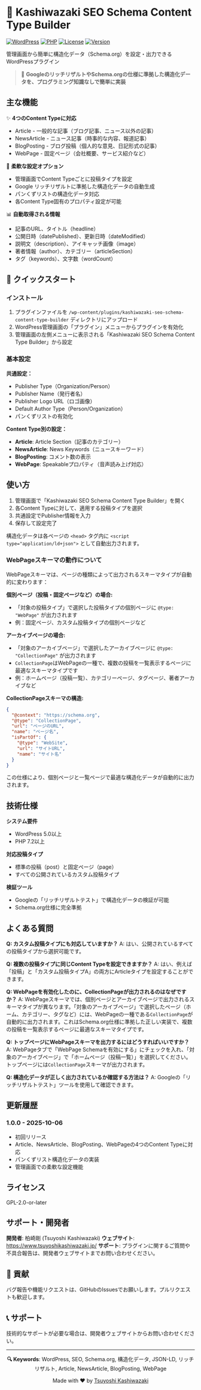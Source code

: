 # 🚀 Kashiwazaki SEO Schema Content Type Builder

[![WordPress](https://img.shields.io/badge/WordPress-5.0%2B-blue.svg)](https://wordpress.org/)
[![PHP](https://img.shields.io/badge/PHP-7.2%2B-purple.svg)](https://php.net/)
[![License](https://img.shields.io/badge/License-GPL--2.0--or--later-green.svg)](https://www.gnu.org/licenses/gpl-2.0.html)
[![Version](https://img.shields.io/badge/Version-1.0.0--dev-orange.svg)](https://github.com/TsuyoshiKashiwazaki/wp-plugin-kashiwazaki-seo-schema-content-type-builder/releases)

管理画面から簡単に構造化データ（Schema.org）を設定・出力できるWordPressプラグイン

> 🎯 **GoogleのリッチリザルトやSchema.orgの仕様に準拠した構造化データを、プログラミング知識なしで簡単に実装**

## 主な機能

✨ **4つのContent Typeに対応**
- Article - 一般的な記事（ブログ記事、ニュース以外の記事）
- NewsArticle - ニュース記事（時事的な内容、報道記事）
- BlogPosting - ブログ投稿（個人的な意見、日記形式の記事）
- WebPage - 固定ページ（会社概要、サービス紹介など）

🔧 **柔軟な設定オプション**
- 管理画面でContent Typeごとに投稿タイプを設定
- Google リッチリザルトに準拠した構造化データの自動生成
- パンくずリストの構造化データ対応
- 各Content Type固有のプロパティ設定が可能

📊 **自動取得される情報**
- 記事のURL、タイトル（headline）
- 公開日時（datePublished）、更新日時（dateModified）
- 説明文（description）、アイキャッチ画像（image）
- 著者情報（author）、カテゴリー（articleSection）
- タグ（keywords）、文字数（wordCount）

## 🚀 クイックスタート

### インストール

1. プラグインファイルを `/wp-content/plugins/kashiwazaki-seo-schema-content-type-builder` ディレクトリにアップロード
2. WordPress管理画面の「プラグイン」メニューからプラグインを有効化
3. 管理画面の左側メニューに表示される「Kashiwazaki SEO Schema Content Type Builder」から設定

### 基本設定

**共通設定：**
- Publisher Type（Organization/Person）
- Publisher Name（発行者名）
- Publisher Logo URL（ロゴ画像）
- Default Author Type（Person/Organization）
- パンくずリストの有効化

**Content Type別の設定：**
- **Article**: Article Section（記事のカテゴリー）
- **NewsArticle**: News Keywords（ニュースキーワード）
- **BlogPosting**: コメント数の表示
- **WebPage**: Speakableプロパティ（音声読み上げ対応）

## 使い方

1. 管理画面で「Kashiwazaki SEO Schema Content Type Builder」を開く
2. 各Content Typeに対して、適用する投稿タイプを選択
3. 共通設定でPublisher情報を入力
4. 保存して設定完了

構造化データは各ページの `<head>` タグ内に `<script type="application/ld+json">` として自動出力されます。

### WebPageスキーマの動作について

WebPageスキーマは、ページの種類によって出力されるスキーマタイプが自動的に変わります：

**個別ページ（投稿・固定ページなど）の場合:**
- 「対象の投稿タイプ」で選択した投稿タイプの個別ページに `@type: "WebPage"` が出力されます
- 例：固定ページ、カスタム投稿タイプの個別ページなど

**アーカイブページの場合:**
- 「対象のアーカイブページ」で選択したアーカイブページに `@type: "CollectionPage"` が出力されます
- `CollectionPage`はWebPageの一種で、複数の投稿を一覧表示するページに最適なスキーマタイプです
- 例：ホームページ（投稿一覧）、カテゴリーページ、タグページ、著者アーカイブなど

**CollectionPageスキーマの構造:**
```json
{
  "@context": "https://schema.org",
  "@type": "CollectionPage",
  "url": "ページのURL",
  "name": "ページ名",
  "isPartOf": {
    "@type": "WebSite",
    "url": "サイトURL",
    "name": "サイト名"
  }
}
```

この仕様により、個別ページと一覧ページで最適な構造化データが自動的に出力されます。

## 技術仕様

**システム要件**
- WordPress 5.0以上
- PHP 7.2以上

**対応投稿タイプ**
- 標準の投稿（post）と固定ページ（page）
- すべての公開されているカスタム投稿タイプ

**検証ツール**
- Googleの「リッチリザルトテスト」で構造化データの検証が可能
- Schema.org仕様に完全準拠

## よくある質問

**Q: カスタム投稿タイプにも対応していますか？**
A: はい、公開されているすべての投稿タイプから選択可能です。

**Q: 複数の投稿タイプに同じContent Typeを設定できますか？**
A: はい、例えば「投稿」と「カスタム投稿タイプA」の両方にArticleタイプを設定することができます。

**Q: WebPageを有効化したのに、CollectionPageが出力されるのはなぜですか？**
A: WebPageスキーマでは、個別ページとアーカイブページで出力されるスキーマタイプが異なります。「対象のアーカイブページ」で選択したページ（ホーム、カテゴリー、タグなど）には、WebPageの一種である`CollectionPage`が自動的に出力されます。これはSchema.org仕様に準拠した正しい実装で、複数の投稿を一覧表示するページに最適なスキーマタイプです。

**Q: トップページにWebPageスキーマを出力するにはどうすればいいですか？**
A: WebPageタブで「WebPage Schemaを有効にする」にチェックを入れ、「対象のアーカイブページ」で「ホームページ（投稿一覧）」を選択してください。トップページには`CollectionPage`スキーマが出力されます。

**Q: 構造化データが正しく出力されているか確認する方法は？**
A: Googleの「リッチリザルトテスト」ツールを使用して確認できます。

## 更新履歴

### 1.0.0 - 2025-10-06
- 初回リリース
- Article、NewsArticle、BlogPosting、WebPageの4つのContent Typeに対応
- パンくずリスト構造化データの実装
- 管理画面での柔軟な設定機能

## ライセンス

GPL-2.0-or-later

## サポート・開発者

**開発者**: 柏崎剛 (Tsuyoshi Kashiwazaki)
**ウェブサイト**: https://www.tsuyoshikashiwazaki.jp/
**サポート**: プラグインに関するご質問や不具合報告は、開発者ウェブサイトまでお問い合わせください。

## 🤝 貢献

バグ報告や機能リクエストは、GitHubのIssuesでお願いします。プルリクエストも歓迎します。

## 📞 サポート

技術的なサポートが必要な場合は、開発者ウェブサイトからお問い合わせください。

---

<div align="center">

**🔍 Keywords**: WordPress, SEO, Schema.org, 構造化データ, JSON-LD, リッチリザルト, Article, NewsArticle, BlogPosting, WebPage

Made with ❤️ by [Tsuyoshi Kashiwazaki](https://github.com/TsuyoshiKashiwazaki)

</div>

